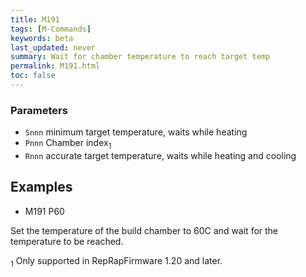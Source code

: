 ```yaml
---
title: M191
tags: [M-Commands] 
keywords: beta 
last_updated: never 
summary: Wait for chamber temperature to reach target temp 
permalink: M191.html
toc: false 
---
```



### Parameters

* `Snnn` minimum target temperature, waits while heating
* `Pnnn` Chamber index<sub>1</sub>
* `Rnnn` accurate target temperature, waits while heating and cooling

## Examples

* M191 P60 

Set the temperature of the build chamber to 60C and wait for the temperature to be reached.

<sub>1</sub> Only supported in RepRapFirmware 1.20 and later.

